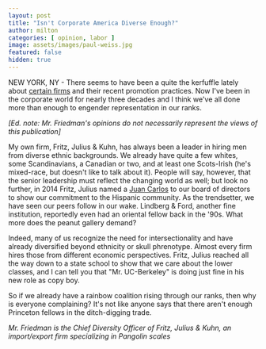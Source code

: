 ```yaml
---
layout: post
title: "Isn't Corporate America Diverse Enough?"
author: milton
categories: [ opinion, labor ]
image: assets/images/paul-weiss.jpg
featured: false
hidden: true
---
```


NEW YORK, NY - There seems to have been a quite the kerfuffle lately about [certain firms](https://www.nytimes.com/2019/01/27/us/paul-weiss-partner-diversity-law-firm.html) and their recent promotion practices. Now I've been in the corporate world for nearly three decades and I think we've all done more than enough to engender representation in our ranks.

_[Ed. note: Mr. Friedman's opinions do not necessarily represent the views of this publication]_

My own firm, Fritz, Julius & Kuhn, has always been a leader in hiring men from diverse ethnic backgrounds. We already have quite a few whites, some Scandinavians, a Canadian or two, and at least one Scots-Irish (he's mixed-race, but doesn't like to talk about it). People will say, however, that the senior leadership must reflect the changing world as well; but look no further, in 2014 Fritz, Julius named a [Juan Carlos](https://en.wikipedia.org/wiki/Juan_Carlos_I_of_Spain) to our board of directors to show our commitment to the Hispanic community. As the trendsetter, we have seen our peers follow in our wake. Lindberg & Ford, another fine institution, reportedly even had an oriental fellow back in the '90s. What more does the peanut gallery demand?

Indeed, many of us recognize the need for intersectionality and have already diversified beyond ethnicity or skull phrenotype. Almost every firm hires those from different economic perspectives. Fritz, Julius reached all the way down to a state school to show that we care about the lower classes, and I can tell you that "Mr. UC-Berkeley" is doing just fine in his new role as copy boy.

So if we already have a rainbow coalition rising through our ranks, then why is everyone complaining? It's not like anyone says that there aren't enough Princeton fellows in the ditch-digging trade.

_Mr. Friedman is the Chief Diversity Officer of Fritz, Julius & Kuhn, an import/export firm specializing in Pangolin scales_